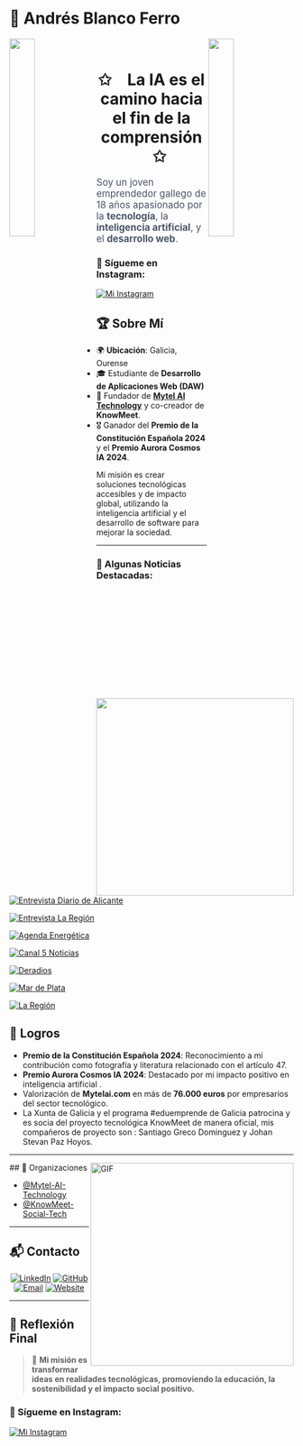 # 🌟 Andrés Blanco Ferro  
<img align="left" src="https://user-images.githubusercontent.com/65187002/144930161-2f783401-8d27-4fdf-a2f7-cc0ba32f1f1f.gif" width="30%" style="display:inline;"><img align="right" src="https://user-images.githubusercontent.com/65187002/144930161-2f783401-8d27-4fdf-a2f7-cc0ba32f1f1f.gif" width="30%" style="display:inline;">
<br>
<p align="center">
    <h1 align="center">✩&emsp;La IA es el camino hacia el fin de la comprensión&emsp;✩</h1>
</p>

  <p style="font-size: 1.2em; color: #4a5568;">Soy un joven emprendedor gallego de 18 años apasionado por la <strong>tecnología</strong>, la <strong>inteligencia artificial</strong>, y el <strong>desarrollo web</strong>.</p>
</div>
<img src="https://raw.githubusercontent.com/sanjay-kv/sanjay-kv/main/Assets/illustration.png" min-width="300px" max-width="300px" width="350px" align="right"> 

### 💬 Sígueme en Instagram:
[![Mi Instagram](https://img.shields.io/badge/Sígueme_en_Instagram-%234c8bf5.svg?style=for-the-badge&logo=instagram&logoColor=white)](https://www.instagram.com/andresblancoferro/)
## 🏆 Sobre Mí  

- 🌍 **Ubicación**: Galicia, Ourense  
- 🎓 Estudiante de **Desarrollo de Aplicaciones Web (DAW)**  
- 🚀 Fundador de **[Mytel AI Technology](https://mytelai.com)** y co-creador de **KnowMeet**.  
- 🎖️ Ganador del **Premio de la Constitución Española 2024** y el **Premio Aurora Cosmos IA 2024**.  

Mi misión es crear soluciones tecnológicas accesibles y de impacto global, utilizando la inteligencia artificial y el desarrollo de software para mejorar la sociedad.

---

### 💬 Algunas Noticias Destacadas:

[![Entrevista Diario de Alicante](https://img.shields.io/badge/Entrevista_Diario_de_Alicante-%233D3D3D.svg?style=for-the-badge&logo=news&logoColor=white)](https://diarioalicante.es/noticias/andres-blanco-ferro-de-sonar-a-crear-el-futuro/?unapproved=22293&moderation-hash=73e229a0465dfb746fa14348467e457b#comment-22293)

[![Entrevista La Región](https://img.shields.io/badge/Entrevista_La_Región-%233D3D3D.svg?style=for-the-badge&logo=news&logoColor=white)](https://www.laregion.es/cartas-al-director/manuel-perez-cifp-carballeira-ourense/andres-blanco-ferro-emprendedor-alumno-dia/202410172126001336511.html)

[![Agenda Energética](https://img.shields.io/badge/Agenda_Energética-%233D3D3D.svg?style=for-the-badge&logo=news&logoColor=white)](https://www.agendaenergetica.com.ar/Noticia.php?Id=3220)

[![Canal 5 Noticias](https://img.shields.io/badge/Canal_5_Noticias-%233D3D3D.svg?style=for-the-badge&logo=news&logoColor=white)](https://www.canal5noticias.es/2024/12/quien-es-andres-blanco-ferro.html)

[![Deradios](https://img.shields.io/badge/Deradios-%233D3D3D.svg?style=for-the-badge&logo=news&logoColor=white)](https://deradios.com/ia/figura-andres-blanco-ferro-la-nueva-promesa-gallega-gracias-a-la-ia/)

[![Mar de Plata](https://img.shields.io/badge/Mar_de_Plata-%233D3D3D.svg?style=for-the-badge&logo=news&logoColor=white)](https://www.mardelplataweb.com/contenido/65925-andres-blanco-ferro-logra-que-empresarios-valoren-su-plataforma-de-ia-en-mas-de-16000-euros)

[![La Región](https://img.shields.io/badge/La_Región-%233D3D3D.svg?style=for-the-badge&logo=news&logoColor=white)](https://www.laregion.es/articulo/ourense/alumno-ourense-fp-crea-google-ia/202501182344471364908.html)




## 🌟 Logros  

- **Premio de la Constitución Española 2024**: Reconocimiento a mi contribución como fotografía y literatura relacionado con el artículo 47.  
- **Premio Aurora Cosmos IA 2024**: Destacado por mi impacto positivo en inteligencia artificial .  
- Valorización de **Mytelai.com** en más de **76.000 euros** por empresarios del sector tecnológico.  
- La Xunta de Galicia y el programa #eduemprende de Galicia patrocina y es socia del proyecto tecnológica KnowMeet de manera oficial, mis compañeros de proyecto son : Santiago Greco Dominguez y Johan Stevan Paz Hoyos.
---
<img align="right" alt="GIF" src="https://raw.githubusercontent.com/rahul-jha98/rahul-jha98/main/techstack.gif" width="360px"/>
## 🏢 Organizaciones  

- [@Mytel-AI-Technology](https://github.com/Mytel-AI-Technology)  
- [@KnowMeet-Social-Tech](https://github.com/KnowMeet-Social-Tech)  

---

## 📬 Contacto  

<div align="center">  
  <a href="https://linkedin.com/in/andresblancoferro"><img src="https://img.shields.io/badge/LinkedIn-0077B5?style=for-the-badge&logo=linkedin&logoColor=white" alt="LinkedIn"></a>  
  <a href="https://github.com/andresblancoferro"><img src="https://img.shields.io/badge/GitHub-333?style=for-the-badge&logo=github&logoColor=white" alt="GitHub"></a>  
  <a href="mailto:andres.blanco.ferro@example.com"><img src="https://img.shields.io/badge/Email-D14836?style=for-the-badge&logo=gmail&logoColor=white" alt="Email"></a>  
  <a href="https://mytelai.com"><img src="https://img.shields.io/badge/Website-0a66c2?style=for-the-badge&logo=internet-explorer&logoColor=white" alt="Website"></a>  
</div>  

---

## 🔗 Reflexión Final  

> 🌟 **Mi misión es transformar ideas en realidades tecnológicas, promoviendo la educación, la sostenibilidad y el impacto social positivo.**  

### 💬 Sígueme en Instagram:
[![Mi Instagram](https://img.shields.io/badge/Sígueme_en_Instagram-%234c8bf5.svg?style=for-the-badge&logo=instagram&logoColor=white)](https://www.instagram.com/andresblancoferro/)



<!--
**TrabajoCodigooficial1/TrabajoCodigooficial1** is a ✨ _special_ ✨ repository because its `README.md` (this file) appears on your GitHub profile.

